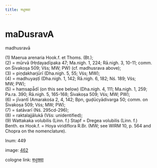 ```yaml
---
title: मधुस्रवा
---
```


# maDusravA

madhusravā  <div n="P" />(1) Maerua arenaria Hook.f. et Thoms. (Bt.); <div n="P" />(2) = mūrvā (Hṛdayadīpaka 47; Ma.nigh. 1, 224; Rā.nigh. 3, 10-11; comm. <div n="lb" />on Śivakoṣa 509; Vśs; MW; PW) (cf. madhusrava above); <div n="P" />(3) = piṇḍakharjūrī (Dha.nigh. 5, 55; Vśs; MW); <div n="P" />(4) = madhuyaṣṭī (Dha.nigh. 1, 142; Rā.nigh. 6, 182; Nś. 189; Vśs; <div n="lb" />MW; PW); <div n="P" />(5) = haṃsapā̆dī (on this see below) (Dha.nigh. 4, 111; Ma.nigh. 1, 259; <div n="lb" />Pa.ra. 390; Rā.nigh. 5, 165-168; Śivakoṣa 509; Vśs; MW; PW); <div n="P" />(6) = jīvantī (Amarakośa 2, 4, 142; Bpn, guḍūcyādivarga 50; comm. on <div n="lb" />Śivakoṣa 509; Vśs; MW; PW); <div n="P" />(7) = śatāvarī (Nś. 295cd-296); <div n="P" />(8) = raktalajjālukā (Vśs: unidentified); <div n="P" />(9) Wattakaka volubilis (Linn. f.) Stapf = Dregea volubilis (Linn. f.) <div n="lb" />Benth. ex Hook.f. = Hoya viridiflora R.Br. (MW; see WIRM 10, p. 564 and <div n="lb" />Chopra on the nomenclature).

lnum: 449

image: [462](https://www.sanskrit-lexicon.uni-koeln.de/scans/csl-apidev/servepdf.php?dict=snp&page=462)

cologne link: [मधुस्रवा](https://sanskrit-lexicon.uni-koeln.de/scans/csl-apidev/getword.php?dict=snp&key=मधुस्रवा)

